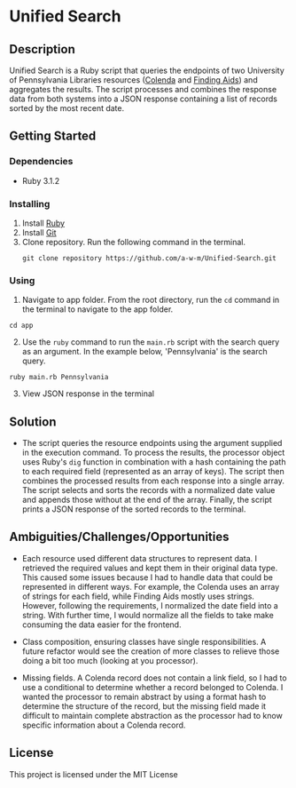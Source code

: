 # Unified Search


## Description

Unified Search is a Ruby script that queries the endpoints of two University of Pennsylvania Libraries resources ([Colenda](https://colenda.library.upenn.edu/) and [Finding Aids](https://findingaids.library.upenn.edu/)) and aggregates the results. The script processes and combines the response data from both systems into a JSON response containing a list of records sorted by the most recent date.

## Getting Started

### Dependencies

* Ruby 3.1.2

### Installing

1. Install [Ruby](https://www.ruby-lang.org/en/documentation/installation/) 
2. Install [Git](https://github.com/git-guides/install-git)
3. Clone repository. Run the following command in the terminal.
    ```
    git clone repository https://github.com/a-w-m/Unified-Search.git
    ```

### Using

1. Navigate to app folder. From the root directory, run the `cd` command in the terminal to navigate to the app folder.
```
cd app
```
2. Use the `ruby` command to run the `main.rb` script with the search query as an argument. In the example below, 'Pennsylvania' is the search query.
```
ruby main.rb Pennsylvania
```
3. View JSON response in the terminal

## Solution
- The script queries the resource endpoints using the argument supplied in the execution command. To process the results, the processor object uses Ruby's `dig` function in combination with a hash containing the path to each required field (represented as an array of keys). The script then combines the processed results from each response into a single array. The script selects and sorts the records with a normalized date value and appends those without at the end of the array. Finally, the script prints a JSON response of the sorted records to the terminal. 

## Ambiguities/Challenges/Opportunities
- Each resource used different data structures to represent data. I retrieved the required values and kept them in their original data type. This caused some issues because I had to handle data that could be represented in different ways. For example, the Colenda uses an array of strings for each field, while Finding Aids mostly uses strings. However, following the requirements, I normalized the date field into a string. With further time, I would normalize all the fields to take make consuming the data easier for the frontend. 

- Class composition, ensuring classes have single responsibilities. A future refactor would see the creation of more classes to relieve those doing a bit too much (looking at you processor).

- Missing fields. A Colenda record does not contain a link field, so I had to use a conditional to determine whether a record belonged to Colenda. I wanted the processor to remain abstract by using a format hash to determine the structure of the record, but the missing field made it difficult to maintain complete abstraction as the processor had to know specific information about a Colenda record. 

## License

This project is licensed under the MIT License 